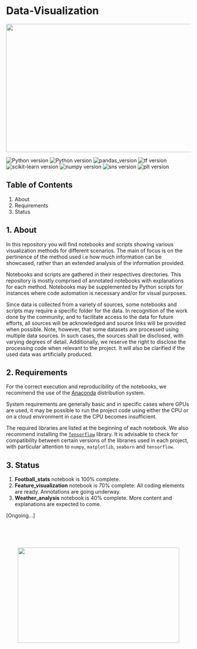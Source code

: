 # Data-Visualization
<p align="center">
<img
src = "https://i.pinimg.com/originals/c0/a6/51/c0a6516a0d6279315f69015714ea25e2.gif"
width="780" height="350"> </p>

![Python version](https://img.shields.io/badge/python-3.9.5-blue)
![Python version](https://img.shields.io/badge/python-3.11.5-red)
![pandas_version](https://img.shields.io/badge/pandas-2.1.4-gray)
![tf version](https://img.shields.io/badge/tensorflow-2.5.0%20-orange)
![scikit-learn version](https://img.shields.io/badge/scikit--learn-1.2.2-yellow)
![numpy version](https://img.shields.io/badge/numpy-1.26.3%20-blue)
![sns version](https://img.shields.io/badge/seaborn-0.12.2%20-blueviolet)
![plt version](https://img.shields.io/badge/matplotlib-3.8.0%20-green)
<!-- ![opencv version](https://img.shields.io/badge/opencv-4.8.0-red) -->

## Table of Contents
1. About
2. Requirements
3. Status

## 1. About
In this repository you will find notebooks and scripts showing various visualization methods for different scenarios. The main of focus is on the pertinence of the method used i.e how much information can be showcased, rather than an extended analysis of the information provided. 

Notebooks and scripts are gathered in their respectives directories. This repository is mostly comprised of annotated notebooks with explanations for each method. Notebooks may be supplemented by Python scripts for instances where code automation is necessary and/or for visual purposes. 

Since data is collected from a variety of sources, some notebooks and scripts may require a specific folder for the data. In recognition of the work done by the community, and to facilitate access to the data for future efforts, all sources will be acknowledged and source links will be provided when possible. Note, however, that some datasets are processed using multiple data sources. In such cases, the sources shall be disclosed, with varying degrees of detail. Additionally, we reserve the right to disclose the processing code when relevant to the project. It will also be clarified if the used data was artificially produced.

## 2. Requirements
For the correct execution and reproducibility of the notebooks, we recommend the use of the [Anaconda](https://www.anaconda.com/download) distribution system.

System requirements are generally basic and in specific cases where GPUs are used, it may be possible to run the project code using either the CPU or on a cloud environment in case the CPU becomes insufficient.

The required libraries are listed at the beginning of each notebook. We also recommend installing the [`Tensorflow`](https://docs.anaconda.com/free/working-with-conda/applications/tensorflow/) library.
It is advisable to check for compatibility between certain versions of the libraries used in each project, with particular attention to `numpy`, `matplotlib`, `seaborn` and `tensorflow`.

## 3. Status
  1. **Football_stats** notebook is 100% complete.
  2. **Feature_visualization** notebook is 70% complete: All coding elements are ready. Annotations are going underway.
  3. **Weather_analysis** notebook is 40% complete. More content and explanations are expected to come.


[Ongoing...]

<br>
<br>
<br>

<p align="center">
<img 
src="https://media1.giphy.com/media/v1.Y2lkPTc5MGI3NjExbTFhdG5seG4zdnV1N3pmZXc3NmtrZDg3Nmg5MGk5dnBkdXV4MXQ0YyZlcD12MV9pbnRlcm5hbF9naWZfYnlfaWQmY3Q9Zw/l41lUJ1YoZB1lHVPG/giphy.gif" 
width="440" height="260"></p>

